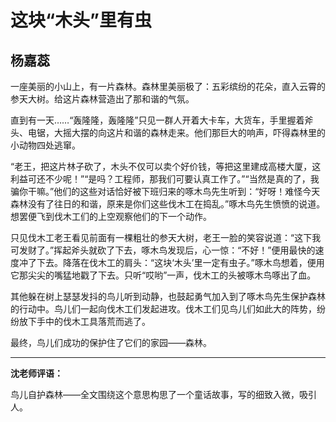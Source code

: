 # 这块“木头”里有虫 #

## 杨嘉蕊 ##

一座美丽的小山上，有一片森林。森林里美丽极了：五彩缤纷的花朵，直入云霄的参天大树。给这片森林营造出了那和谐的气氛。

直到有一天……“轰隆隆，轰隆隆”只见一群人开着大卡车，大货车，手里握着斧头、电锯，大摇大摆的向这片和谐的森林走来。他们那巨大的响声，吓得森林里的小动物四处逃窜。

“老王，把这片林子砍了，木头不仅可以卖个好价钱，等把这里建成高楼大厦，这利益可还不少呢！”“是吗？工程师，那我们可要认真工作了。”“当然是真的了，我骗你干嘛。”他们的这些对话恰好被下班归来的啄木鸟先生听到：“好呀！难怪今天森林没有了往日的和谐，原来是你们这些伐木工在捣乱。”啄木鸟先生愤愤的说道。想罢便飞到伐木工们的上空观察他们的下一个动作。

只见伐木工老王看见前面有一棵粗壮的参天大树，老王一脸的笑容说道：“这下我可发财了。”挥起斧头就砍了下去，啄木鸟发现后，心一惊：“不好！”便用最快的速度冲了下去。降落在伐木工的肩头：“这块‘木头’里一定有虫子。”啄木鸟想着，便用它那尖尖的嘴猛地戳了下去。只听“哎哟”一声，伐木工的头被啄木鸟啄出了血。

其他躲在树上瑟瑟发抖的鸟儿听到动静，也鼓起勇气加入到了啄木鸟先生保护森林的行动中。鸟儿们一起向伐木工们发起进攻。伐木工们见鸟儿们如此大的阵势，纷纷放下手中的伐木工具落荒而逃了。

最终，鸟儿们成功的保护住了它们的家园——森林。

-------------------------------------

**沈老师评语：**

鸟儿自护森林——全文围绕这个意思构思了一个童话故事，写的细致入微，吸引人。